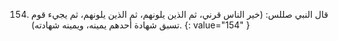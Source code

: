 154. قال النبي صللس: (خير الناس قرني، ثم الذين يلونهم، ثم الذين يلونهم، ثم يجيء قوم تسبق شهادة أحدهم يمينه، ويمينه شهادته).
{: value="154" }